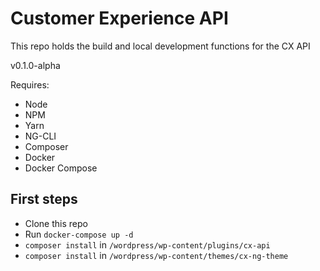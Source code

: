 # Customer Experience API
This repo holds the build and local development functions for the CX API

v0.1.0-alpha

Requires:

* Node
* NPM
* Yarn
* NG-CLI
* Composer
* Docker
* Docker Compose

## First steps

* Clone this repo
* Run `docker-compose up -d`
* `composer install` in `/wordpress/wp-content/plugins/cx-api`
* `composer install` in `/wordpress/wp-content/themes/cx-ng-theme`
